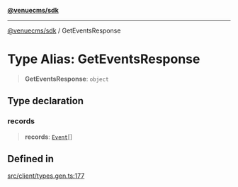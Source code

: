 [**@venuecms/sdk**](../README.md)

***

[@venuecms/sdk](../README.md) / GetEventsResponse

# Type Alias: GetEventsResponse

> **GetEventsResponse**: `object`

## Type declaration

### records

> **records**: [`Event`](Event.md)[]

## Defined in

[src/client/types.gen.ts:177](https://github.com/venuecms/sdk/blob/250a68fd5effa2aabc6cc0b2d7bf38c50df6024f/src/client/types.gen.ts#L177)
